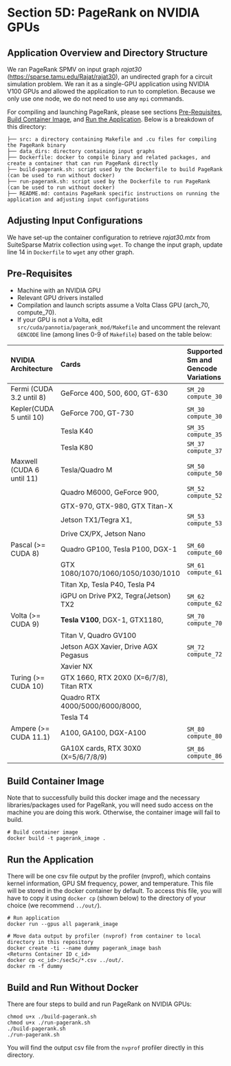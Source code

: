 # Section 5D: PageRank on NVIDIA GPUs

## Application Overview and Directory Structure
We ran PageRank SPMV on input graph _rajat30_ (https://sparse.tamu.edu/Rajat/rajat30), an undirected graph for a circuit simulation problem. We ran it as a single-GPU application using NVIDIA V100 GPUs and allowed the application to run to completion. Because we only use one node, we do not need to use any `mpi` commands. 

For compiling and launching PageRank, please see sections [Pre-Requisites](#pre-requisites), [Build Container Image](#build-container-image), and [Run the Application](#run-the-application).
Below is a breakdown of this directory:

```
├── src: a directory containing Makefile and .cu files for compiling the PageRank binary
├── data_dirs: directory containing input graphs
├── Dockerfile: docker to compile binary and related packages, and create a container that can run PageRank directly
├── build-pagerank.sh: script used by the Dockerfile to build PageRank (can be used to run without docker)
├── run-pagerank.sh: script used by the Dockerfile to run PageRank (can be used to run without docker)
├── README.md: contains PageRank specific instructions on running the application and adjusting input configurations
```

## Adjusting Input Configurations
We have set-up the container configuration to retrieve _rajat30.mtx_ from SuiteSparse Matrix collection using `wget`. To change the input graph, update line 14 in `Dockerfile` to `wget` any other graph. 

## Pre-Requisites
* Machine with an NVIDIA GPU
* Relevant GPU drivers installed
* Compilation and launch scripts assume a Volta Class GPU (arch_70, compute_70).
* If your GPU is not a Volta, edit `src/cuda/pannotia/pagerank_mod/Makefile` and uncomment the relevant `GENCODE` line (among lines 0-9 of `Makefile`) based on the table below:


| NVIDIA Architecture        | Cards                                   | Supported Sm and Gencode Variations |
|:---------------------------|:----------------------------------------|:------------------------------------|
| Fermi (CUDA 3.2 until 8)   | GeForce 400, 500, 600, GT-630           | `SM_20` `compute_30`                |
| Kepler(CUDA 5 until 10)    | GeForce 700, GT-730                     | `SM_30` `compute_30`                |
|                            | Tesla K40                               | `SM_35` `compute_35`                |
|                            | Tesla K80                               | `SM_37` `compute_37`                |
| Maxwell (CUDA 6 until 11)  | Tesla/Quadro M                          | `SM_50` `compute_50`                |
|                            | Quadro M6000, GeForce 900,              | `SM_52` `compute_52`                |
|                            | GTX-970, GTX-980, GTX Titan-X           |                                     |
|                            | Jetson TX1/Tegra X1,                    | `SM_53` `compute_53`                |
|                            | Drive CX/PX, Jetson Nano                |                                     |
| Pascal (>= CUDA 8)         | Quadro GP100, Tesla P100, DGX-1         | `SM_60` `compute_60`                |
|                            | GTX 1080/1070/1060/1050/1030/1010       | `SM_61` `compute_61`                |
|                            | Titan Xp, Tesla P40, Tesla P4           |                                     |
|                            | iGPU on Drive PX2, Tegra(Jetson) TX2    | `SM_62` `compute_62`                |
| Volta (>= CUDA 9)          | **Tesla V100**, DGX-1, GTX1180,         | `SM_70` `compute_70`                |
|                            | Titan V, Quadro GV100                   |                                     |
|                            | Jetson AGX Xavier, Drive AGX Pegasus    | `SM_72` `compute_72`                |
|                            | Xavier NX                               |                                     |
| Turing (>= CUDA 10)        | GTX 1660, RTX 20X0 (X=6/7/8), Titan RTX|| `SM_75` `compute_75`                |
|                            | Quadro RTX 4000/5000/6000/8000,         |                                     |
|                            | Tesla T4                              |                                     |
| Ampere (>= CUDA 11.1)      | A100, GA100, DGX-A100                 | `SM_80` `compute_80`                |
|                            | GA10X cards, RTX 30X0 (X=5/6/7/8/9)   | `SM_86` `compute_86`                |

## Build Container Image
Note that to successfully build this docker image and the necessary libraries/packages used for PageRank, you will
need sudo access on the machine you are doing this work. Otherwise, the container image will fail to build.
```
# Build container image
docker build -t pagerank_image .
```

## Run the Application
There will be one csv file output by the profiler (nvprof), which contains kernel information, GPU SM frequency, power, and temperature. This file will be stored in the docker container by default. To access this file, you will have to copy it using `docker cp` (shown below) to the directory of your choice (we recommend `../out/`).

```
# Run application
docker run --gpus all pagerank_image

# Move data output by profiler (nvprof) from container to local directory in this repository
docker create -ti --name dummy pagerank_image bash
<Returns Container ID c_id>
docker cp <c_id>:/sec5c/*.csv ../out/.
docker rm -f dummy
```

## Build and Run Without Docker
There are four steps to build and run PageRank on NVIDIA GPUs:
```
chmod u+x ./build-pagerank.sh
chmod u+x ./run-pagerank.sh
./build-pagerank.sh
./run-pagerank.sh
```

You will find the output csv file from the `nvprof` profiler directly in this directory. 

